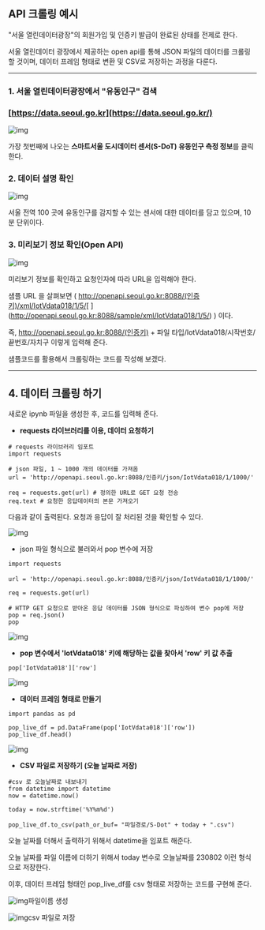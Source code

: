 ## **API 크롤링** 예시

"서울 열린데이터광장"의 회원가입 및 인증키 발급이 완료된 상태를 전제로 한다.

서울 열린데이터 광장에서 제공하는 open api를 통해 JSON 파일의 데이터를 크롤링할 것이며, 데이터 프레임 형태로 변환 및 CSV로 저장하는 과정을 다룬다.

------

### **1. 서울 열린데이터광장에서 "유동인구" 검색**

### [https://data.seoul.go.kr](https://data.seoul.go.kr/)



![img](https://blog.kakaocdn.net/dn/cQ8nF8/btsq1JLt9Hk/9mAPXgFFWXJbQje2PiquDK/img.png)



 

가장 첫번째에 나오는 **스마트서울 도시데이터 센서(S-DoT) 유동인구 측정 정보**를 클릭한다.

 

### **2. 데이터 설명 확인**

 



![img](https://blog.kakaocdn.net/dn/b13yiY/btsq0ExlIPR/BPE53vTFykArkUTR54zWV0/img.png)



서울 전역 100 곳에 유동인구를 감지할 수 있는 센서에 대한 데이터를 담고 있으며, 10분 단위이다.

###  

### **3. 미리보기 정보 확인(Open API)**

 



![img](https://blog.kakaocdn.net/dn/VGPUV/btsqZyYJirT/VO4Lz99etCp9yISEfSqKz1/img.png)



 미리보기 정보를 확인하고 요청인자에 따라 URL을 입력해야 한다.

샘플 URL 을 살펴보면 ( http://openapi.seoul.go.kr:8088/(인증키)/xml/IotVdata018/1/5/[ ](http://openapi.seoul.go.kr:8088/sample/xml/IotVdata018/1/5/) ) 이다.

즉, http://openapi.seoul.go.kr:8088/(인증키) + 파일 타입/lotVdata018/시작번호/끝번호/자치구 이렇게 입력해 준다.

 

샘플코드를 활용해서 크롤링하는 코드를 작성해 보겠다.

------

## 4. 데이터 크롤링 하기

새로운 ipynb 파일을 생성한 후, 코드를 입력해 준다.

 

- **requests 라이브러리를 이용, 데이터 요청하기**

```
# requests 라이브러리 임포트
import requests 

# json 파일, 1 ~ 1000 개의 데이터를 가져옴
url = 'http://openapi.seoul.go.kr:8088/인증키/json/IotVdata018/1/1000/'

req = requests.get(url) # 정의한 URL로 GET 요청 전송
req.text # 요청한 응답데이터의 본문 가져오기
```

다음과 같이 출력된다. 요청과 응답이 잘 처리된 것을 확인할 수 있다.



![img](https://blog.kakaocdn.net/dn/etL1hl/btsq0EqyXUt/srFdBVijae6lgCyw0od6T1/img.png)



 

 

-  json 파일 형식으로 불러와서 pop 변수에 저장

```
import requests

url = 'http://openapi.seoul.go.kr:8088/인증키/json/IotVdata018/1/1000/'

req = requests.get(url)

# HTTP GET 요청으로 받아온 응답 데이터를 JSON 형식으로 파싱하여 변수 pop에 저장
pop = req.json() 
pop
```



![img](https://blog.kakaocdn.net/dn/cmpRmM/btsq1bOYY2A/3JpgdFk15GomXm8ZtuQDkk/img.png)



 

-  **pop 변수에서 'IotVdata018' 키에 해당하는 값을 찾아서 'row' 키 값 추출**

```
pop['IotVdata018']['row']
```



![img](https://blog.kakaocdn.net/dn/bWmhpW/btsq8LodqKK/1N7GSmm6bQgWCutknwfKjK/img.png)



 

- **데이터 프레임 형태로 만들기**

```
import pandas as pd

pop_live_df = pd.DataFrame(pop['IotVdata018']['row'])
pop_live_df.head()
```



![img](https://blog.kakaocdn.net/dn/KoKDk/btsq5dMdYzA/MMrjBy3Ny8YkXXKL7UxG7k/img.png)



 

- **CSV 파일로 저장하기 (오늘 날짜로 저장)**

```
#csv 로 오늘날짜로 내보내기
from datetime import datetime
now = datetime.now()

today = now.strftime('%Y%m%d')

pop_live_df.to_csv(path_or_buf= "파일경로/S-Dot" + today + ".csv")
```

오늘 날짜를 더해서 출력하기 위해서 datetime을 임포트 해준다.

오늘 날짜를 파일 이름에 더하기 위해서 today 변수로 오늘날짜를 230802 이런 형식으로 저장한다.

이후, 데이터 프레임 형태인 pop_live_df를 csv 형태로 저장하는 코드를 구현해 준다.

 



![img](https://blog.kakaocdn.net/dn/pkKeT/btsqZuu84D3/ZsUFwPeKvQl6WukPYSgXU0/img.png)파일이름 생성

![img](https://blog.kakaocdn.net/dn/puik0/btsq1cAwE4Z/j4pgPMZORcq6y2zmnFeTWK/img.png)csv 파일로 저장